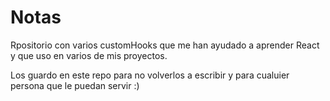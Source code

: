 # Notas

Rpositorio con varios customHooks que me han ayudado a aprender React y que uso en varios de mis proyectos.

Los guardo en este repo para no volverlos a escribir y para cualuier persona que le puedan servir :)
